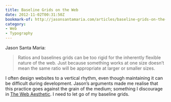 ```yaml
---
title: Baseline Grids on the Web
date: 2012-11-02T00:31:50Z
bookmark-of: http://jasonsantamaria.com/articles/baseline-grids-on-the-web
category:
- Web
- Typography
---
```

Jason Santa Maria:

> Ratios and baselines grids can be too rigid for the inherently flexible nature of the web. Just because something works at one size doesn’t mean the same ratio will be appropriate at larger or smaller sizes.

I often design websites to a vertical rhythm, even though maintaining it can be difficult during development. Jason’s arguments made me realise that this practice goes against the grain of the medium; something I discourage in [The Web Aesthetic][1]. I need to let go of my baseline grids.

[1]: https://alistapart.com/article/the-web-aesthetic
